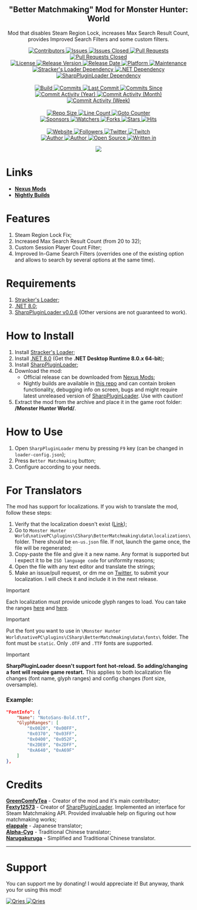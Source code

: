 <p align="center">
	<h2 align="center"><b>"Better Matchmaking" Mod for Monster Hunter: World</b></h2>
	<p align="center">Mod that disables Steam Region Lock, increases Max Search Result Count, provides Improved Search Filters and some custom filters. </p>
</p>

<p align="center">
	<a href="https://github.com/GreenComfyTea/MHW-Better-Matchmaking/graphs/contributors">
		<img alt="Contributors" src="https://custom-icon-badges.demolab.com/github/contributors/GreenComfyTea/MHW-Better-Matchmaking?logo=person-add" />
	</a>
	<a href="https://github.com/GreenComfyTea/MHW-Better-Matchmaking/issues">
		<img alt="Issues" src="https://custom-icon-badges.demolab.com/github/issues/GreenComfyTea/MHW-Better-Matchmaking?logo=issue-opened" />
	</a>
	<a href="https://github.com/GreenComfyTea/MHW-Better-Matchmaking/issues">
		<img alt="Issues Closed" src="https://custom-icon-badges.demolab.com/github/issues-closed/GreenComfyTea/MHW-Better-Matchmaking?logo=issue-closed" />
	</a>
	<a href="https://github.com/GreenComfyTea/MHW-Better-Matchmaking/pulls">
		<img alt="Pull Requests" src="https://custom-icon-badges.demolab.com/github/issues-pr/GreenComfyTea/MHW-Better-Matchmaking?logo=git-pull-request" />
	</a>
	<a href="https://github.com/GreenComfyTea/MHW-Better-Matchmaking/pulls">
		<img alt="Pull Requests Closed" src="https://custom-icon-badges.demolab.com/github/issues-pr-closed/GreenComfyTea/MHW-Better-Matchmaking?logo=git-pull-request-closed" />
	</a>
	<br>
	<a href="https://github.com/GreenComfyTea/MHW-Better-Matchmaking/blob/main/LICENSE">
		<img alt="License" src="https://custom-icon-badges.demolab.com/github/license/GreenComfyTea/MHW-Better-Matchmaking?logo=law" />
	</a>
	<a href="https://github.com/GreenComfyTea/MHW-Better-Matchmaking/releases">
		<img alt="Release Version" src="https://custom-icon-badges.demolab.com/github/v/release/GreenComfyTea/MHW-Better-Matchmaking?logo=tag" />
	</a>
	<a href="https://github.com/GreenComfyTea/MHW-Better-Matchmaking/releases">
		<img alt="Release Date" src="https://custom-icon-badges.demolab.com/github/release-date/GreenComfyTea/MHW-Better-Matchmaking?logo=clock" />
	</a>
	<a href="">
		<img alt="Platform" src="https://custom-icon-badges.demolab.com/badge/platform-win-blue?logo=device-desktop" />
	</a>
	<a href="">
		<img alt="Maintenance" src="https://custom-icon-badges.demolab.com/maintenance/yes/2024?logo=tools" />
	</a>
	<br>
	<a href="https://www.nexusmods.com/monsterhunterworld/mods/1982">
		<img alt="Stracker's Loader Dependency" src="https://custom-icon-badges.demolab.com/badge/dependency-Stracker%27s Loader%20v3.0.1+-brightgreen?logo=package-dependencies" />
	</a>
	<a href="https://dotnet.microsoft.com/en-us/download/dotnet/8.0">
		<img alt=".NET Dependency" src="https://custom-icon-badges.demolab.com/badge/dependency-.NET%20v8.0-brightgreen?logo=package-dependencies" />
	</a>
	<a href="https://github.com/Fexty12573/SharpPluginLoader">
		<img alt="SharpPluginLoader Dependency" src="https://custom-icon-badges.demolab.com/badge/dependency-SharpPluginLoader%20v0.0.6.1-brightgreen?logo=package-dependencies" />
	</a>
	<br>
	<br>
	<a href="https://github.com/GreenComfyTea/MHW-Better-Matchmaking-Nightly/releases">
		<img alt="Build" src="https://custom-icon-badges.demolab.com/github/actions/workflow/status/GreenComfyTea/MHW-Better-Matchmaking/build-and-create-release.yml?logo=mark-github" />
	</a>
	<a href="https://github.com/GreenComfyTea/MHW-Better-Matchmaking/commits/main">
		<img alt="Commits" src="https://custom-icon-badges.demolab.com/github/commit-activity/t/GreenComfyTea/MHW-Better-Matchmaking?logo=git-commit" />
	</a>
	<a href="https://github.com/GreenComfyTea/MHW-Better-Matchmaking/commits/main">
		<img alt="Last Commit" src="https://custom-icon-badges.demolab.com/github/last-commit/GreenComfyTea/MHW-Better-Matchmaking?logo=git-commit" />
	</a>
	<a href="https://github.com/GreenComfyTea/MHW-Better-Matchmaking/commits/main">
		<img alt="Commits Since" src="https://custom-icon-badges.demolab.com/github/commits-since/GreenComfyTea/MHW-Better-Matchmaking/latest?logo=git-commit" />
	</a>
	<br>
	<a href="https://github.com/GreenComfyTea/MHW-Better-Matchmaking/graphs/commit-activity">
		<img alt="Commit Activity (Year)" src="https://custom-icon-badges.demolab.com/github/commit-activity/y/GreenComfyTea/MHW-Better-Matchmaking?logo=pulse" />
	</a>
	<a href="https://github.com/GreenComfyTea/MHW-Better-Matchmaking/graphs/commit-activity">
		<img alt="Commit Activity (Month)" src="https://custom-icon-badges.demolab.com/github/commit-activity/m/GreenComfyTea/MHW-Better-Matchmaking?logo=pulse" />
	</a>
	<a href="https://github.com/GreenComfyTea/MHW-Better-Matchmaking/graphs/commit-activity">
		<img alt="Commit Activity (Week)" src="https://custom-icon-badges.demolab.com/github/commit-activity/w/GreenComfyTea/MHW-Better-Matchmaking?logo=pulse" />
	</a>
	<br>
	<br>
	<a href="">
		<img alt="Repo Size" src="https://custom-icon-badges.demolab.com/github/repo-size/GreenComfyTea/MHW-Better-Matchmaking?logo=database" />
	</a>
	<a href="">
		<img alt="Line Count" src="https://sloc.xyz/github/GreenComfyTea/MHW-Better-Matchmaking" />
	</a>
	<a href="">
		<img alt="Goto Counter" src="https://custom-icon-badges.demolab.com/github/search/GreenComfyTea/MHW-Better-Matchmaking/goto?logo=git-compare" />
	</a>
	<br>
	<a href="https://github.com/sponsors/GreenComfyTea">
		<img alt="Sponsors" src="https://custom-icon-badges.demolab.com/github/sponsors/GreenComfyTea?logo=heart" />
	</a>
	<a href="https://github.com/GreenComfyTea/MHW-Better-Matchmaking/watchers">
		<img alt="Watchers" src="https://custom-icon-badges.demolab.com/github/watchers/GreenComfyTea/MHW-Better-Matchmaking?logo=eye" />
	</a>
	<a href="https://github.com/GreenComfyTea/MHW-Better-Matchmaking/forks">
		<img alt="Forks" src="https://custom-icon-badges.demolab.com/github/forks/GreenComfyTea/MHW-Better-Matchmaking?logo=repo-forked" />
	</a>
	<a href="https://github.com/GreenComfyTea/MHW-Better-Matchmaking/stargazers">
		<img alt="Stars" src="https://custom-icon-badges.demolab.com/github/stars/GreenComfyTea/MHW-Better-Matchmaking?logo=star" />
	</a>
	<a href="https://github.com/GreenComfyTea/MHW-Better-Matchmaking/graphs/traffic">
		<img alt="Hits" src="https://custom-icon-badges.demolab.com/endpoint?url=https://hits.dwyl.com/GreenComfyTea/MHW-Better-Matchmaking.json?color=blue&logo=eye" />
	</a>
	<br>
	<br>
	<a href="https://nexusmods.com/monsterhunterworld/mods/7263">
		<img alt="Website" src="https://custom-icon-badges.demolab.com/website?down_color=red&down_message=down&up_color=brightgreen&up_message=up&logo=link&url=https://nexusmods.com/monsterhunterworld/mods/7263" />
	</a>
	<a href="https://github.com/GreenComfyTea?tab=followers">
		<img alt="Followers" src="https://custom-icon-badges.demolab.com/github/followers/GreenComfyTea?logo=people" />
	</a>
	<a href="https://twitter.com/GreenComfyTea">
		<img alt="Twitter" src="https://img.shields.io/twitter/follow/GreenComfyTea?logo=twitter" />
	</a>
	<a href="https://mhwtwitch.tv/GreenComfyTea">
		<img alt="Twitch" src="https://img.shields.io/twitch/status/GreenComfyTea?logo=twitch" />
	</a>
	<br>
	<a href="https://github.com/GreenComfyTea">
		<img alt="Author" src="https://custom-icon-badges.demolab.com/badge/author-GreenComfyTea-green?logo=person" />
	</a>
  <a href="https://github.com/Fexty12573">
		<img alt="Author" src="https://custom-icon-badges.demolab.com/badge/author-Fexty12573-green?logo=person" />
	</a>
	<a href="https://github.com/topics/open-source">
		<img alt="Open Source" src="https://img.shields.io/badge/open%20source-%20yes-brightgreen?logo=openvpn" />
	</a>
	<a href="https://fexty12573.github.io/SharpPluginLoader/">
		<img alt="Written in" src="https://custom-icon-badges.demolab.com/badge/written%20in-c%23-178600?logo=terminal" />
	</a>
</p>

<p align="center">
	<a>
		<img align="center" src="https://github.com/GreenComfyTea/MHW-Better-Matchmaking/assets/30152047/c192bcb6-c7f2-4207-a348-d784ee73bdfd" />
	</a>
</p>

# Links
* **[Nexus Mods](https://nexusmods.com/monsterhunterworld/mods/7263)**
* **[Nightly Builds](https://github.com/GreenComfyTea/MHW-Better-Matchmaking-Nightly/releases)**

# Features
1. Steam Region Lock Fix;
2. Increased Max Search Result Count (from 20 to 32);
3. Custom Session Player Count Filter;
4. Improved In-Game Search Filters (overrides one of the existing option and allows to search by several options at the same time).

# Requirements
1. [Stracker's Loader](https://www.nexusmods.com/monsterhunterworld/mods/1982);
2. [.NET 8.0](https://dotnet.microsoft.com/en-us/download/dotnet/8.0);
3. [SharpPluginLoader v0.0.6](https://github.com/Fexty12573/SharpPluginLoader) (Other versions are not guaranteed to work).

# How to Install
1. Install [Stracker's Loader](https://www.nexusmods.com/monsterhunterworld/mods/1982);
2. Install [.NET 8.0](https://dotnet.microsoft.com/en-us/download/dotnet/8.0) (Get the **.NET Desktop Runtime 8.0.x 64-bit**);
3. Install [SharpPluginLoader](https://github.com/Fexty12573/SharpPluginLoader);
4. Download the mod:
    * Official release can be downloaded from [Nexus Mods](https://nexusmods.com/monsterhunterworld/mods/7263);
    * Nightly builds are available in [this repo](https://github.com/GreenComfyTea/MHW-Better-Matchmaking) and can contain broken functionality, debugging info on screen, bugs and might require latest unreleased version of [SharpPluginLoader](https://github.com/Fexty12573/SharpPluginLoader). Use with caution!
5. Extract the mod from the archive and place it in the game root folder: **/Monster Hunter World/**.

# How to Use
1. Open `SharpPluginLoader`﻿ menu by pressing `F9` key  (can be changed in `loader-config.json`);
2. Press `Better Matchmaking` button;
3. Configure according to your needs.

# For Translators
The mod has support for localizations. If you wish to translate the mod, follow these steps:
1. Verify that the localization doesn't exist ([Link](https://github.com/GreenComfyTea/MHW-Better-Matchmaking/tree/main/BetterMatchmaking/data/localizations));
2. Go to `Monster Hunter World\nativePC\plugins\CSharp\BetterMatchmaking\data\localizations\` folder. There should be `en-us.json` file. If not, launch the game once, the file will be regenerated;
3. Copy-paste the file and give it a new name. Any format is supported but I expect it to be `ISO language code` for uniformity reasons;
4. Open the file with any text editor and translate the strings;
5. Make an issue/pull request, or dm me on [Twitter](https://twitter.com/GreenComfyTea), to submit your localization. I will check it and include it in the next release.

> [!IMPORTANT]
> Each localization must provide unicode glyph ranges to load. You can take the ranges [here](https://github.com/Fexty12573/SharpPluginLoader/blob/master/SharpPluginLoader.Core/Rendering/GlyphRangeFactory.cs) and [here](https://jrgraphix.net/r/Unicode/).

> [!IMPORTANT]
> Put the font you want to use in `\Monster Hunter World\nativePC\plugins\CSharp\BetterMatchmaking\data\fonts\` folder. The font must be `static`. Only `.OTF` and `.TTF` fonts are supported.

> [!IMPORTANT]
> **SharpPluginLoader doesn't support font hot-reload. So adding/changing a font will require game restart.** This applies to both localization file changes (font name, glyph ranges) and config changes (font size, oversample).

### Example:
```JSON
"FontInfo": {
	"Name": "NotoSans-Bold.ttf",
	"GlyphRanges": [
		"0x0020", "0x00FF",
		"0x0370", "0x03FF",
		"0x0400", "0x052F",
		"0x2DE0", "0x2DFF",
		"0xA640", "0xA69F"
	]
},
```

# Credits
**[GreenComfyTea](https://github.com/GreenComfyTea)** - Creator of the mod and it's main contributor;  
**[Fexty12573](https://github.com/Fexty12573)** - Creator of [SharpPluginLoader](https://github.com/Fexty12573/SharpPluginLoader). Implemented an interface for Steam Matchmaking API. Provided invaluable help on figuring out how matchmaking works;  
**[elappale](https://github.com/elappale)** - Japanese translator;  
**[Alpha-Cyg](https://github.com/Alpha-Cyg)** - Traditional Chinese translator;  
**[Narugakuruga](https://github.com/Narugakuruga)** - Simplified and Traditional Chinese translator.
 
***
# Support

You can support me by donating! I would appreciate it! But anyway, thank you for using this mod!

 <a href="https://streamelements.com/GreenComfyTea/tip">
  <img alt="Qries" src="https://panels.twitch.tv/panel-48897356-image-c6155d48-b689-4240-875c-f3141355cb56">
</a>
<a href="https://ko-fi.com/GreenComfyTea">
  <img alt="Qries" src="https://panels.twitch.tv/panel-48897356-image-c2fcf835-87e4-408e-81e8-790789c7acbc">
</a>

